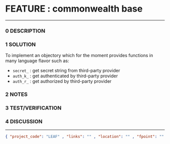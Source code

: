 # FEATURE : commonwealth base
--------------------------------
### 0 DESCRIPTION


### 1 SOLUTION
To implement an  objectory which for the moment provides functions in many language flavor such as:
- ```secret_``` : get secret string from third-party provider
- ```auth_k_``` : get authenticated by third-party provider
- ```auth_r_``` : get authorized by third-party provider


### 2 NOTES


### 3 TEST/VERIFICATION


### 4 DISCUSSION



--------------------------------
```json
{ "project_code": "LEAF" , "links": "" , "location": "" , "fpoint": "" }
```
